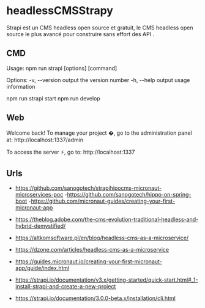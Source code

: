 # headlessCMSStrapy
Strapi est un CMS headless open source et gratuit, le CMS headless open source le plus avancé pour construire sans effort des API .
 
## CMD
Usage: npm run strapi [options] [command]

Options:
  -v, --version                                   output the version number
  -h, --help                                      output usage information

npm run strapi start
npm run develop

## Web
Welcome back!
To manage your project �, go to the administration panel at:
http://localhost:1337/admin

To access the server ⚡️, go to:
http://localhost:1337

## Urls
- https://github.com/sanogotech/strapihipocms-micronaut-microservices-poc
-https://github.com/sanogotech/hippo-on-spring-boot
-https://github.com/micronaut-guides/creating-your-first-micronaut-app
- https://theblog.adobe.com/the-cms-evolution-traditional-headless-and-hybrid-demystified/

- https://altkomsoftware.pl/en/blog/headless-cms-as-a-microservice/

- https://dzone.com/articles/headless-cms-as-a-microservice

- https://guides.micronaut.io/creating-your-first-micronaut-app/guide/index.html

- https://strapi.io/documentation/v3.x/getting-started/quick-start.html#_1-install-strapi-and-create-a-new-project

- https://strapi.io/documentation/3.0.0-beta.x/installation/cli.html

